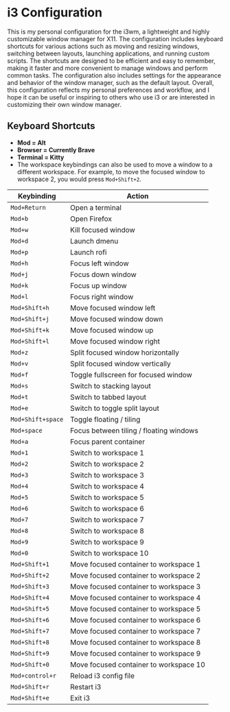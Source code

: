 # i3 Configuration

This is my personal configuration for the i3wm, a lightweight and highly customizable window manager for X11. The configuration includes keyboard shortcuts for various actions such as moving and resizing windows, switching between layouts, launching applications, and running custom scripts. The shortcuts are designed to be efficient and easy to remember, making it faster and more convenient to manage windows and perform common tasks. The configuration also includes settings for the appearance and behavior of the window manager, such as the default layout. Overall, this configuration reflects my personal preferences and workflow, and I hope it can be useful or inspiring to others who use i3 or are interested in customizing their own window manager.

## Keyboard Shortcuts
- **Mod = Alt**
- **Browser = Currently Brave**
- **Terminal = Kitty**
- The workspace keybindings can also be used to move a window to a different workspace. For example, to move the focused window to workspace 2, you would press `Mod+Shift+2`.


| Keybinding | Action |
|---|---|
| `Mod+Return` | Open a terminal |
| `Mod+b` | Open Firefox |
| `Mod+w` | Kill focused window |
| `Mod+d` | Launch dmenu |
| `Mod+p` | Launch rofi |
| `Mod+h` | Focus left window |
| `Mod+j` | Focus down window |
| `Mod+k` | Focus up window |
| `Mod+l` | Focus right window |
| `Mod+Shift+h` | Move focused window left |
| `Mod+Shift+j` | Move focused window down |
| `Mod+Shift+k` | Move focused window up |
| `Mod+Shift+l` | Move focused window right |
| `Mod+z` | Split focused window horizontally |
| `Mod+v` | Split focused window vertically |
| `Mod+f` | Toggle fullscreen for focused window |
| `Mod+s` | Switch to stacking layout |
| `Mod+t` | Switch to tabbed layout |
| `Mod+e` | Switch to toggle split layout |
| `Mod+Shift+space` | Toggle floating / tiling |
| `Mod+space` | Focus between tiling / floating windows |
| `Mod+a` | Focus parent container |
| `Mod+1` | Switch to workspace 1 |
| `Mod+2` | Switch to workspace 2 |
| `Mod+3` | Switch to workspace 3 |
| `Mod+4` | Switch to workspace 4 |
| `Mod+5` | Switch to workspace 5 |
| `Mod+6` | Switch to workspace 6 |
| `Mod+7` | Switch to workspace 7 |
| `Mod+8` | Switch to workspace 8 |
| `Mod+9` | Switch to workspace 9 |
| `Mod+0` | Switch to workspace 10 |
| `Mod+Shift+1` | Move focused container to workspace 1 |
| `Mod+Shift+2` | Move focused container to workspace 2 |
| `Mod+Shift+3` | Move focused container to workspace 3 |
| `Mod+Shift+4` | Move focused container to workspace 4 |
| `Mod+Shift+5` | Move focused container to workspace 5 |
| `Mod+Shift+6` | Move focused container to workspace 6 |
| `Mod+Shift+7` | Move focused container to workspace 7 |
| `Mod+Shift+8` | Move focused container to workspace 8 |
| `Mod+Shift+9` | Move focused container to workspace 9 |
| `Mod+Shift+0` | Move focused container to workspace 10 |
| `Mod+control+r` | Reload i3 config file |
| `Mod+Shift+r` | Restart i3 |
| `Mod+Shift+e` | Exit i3 |
